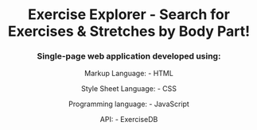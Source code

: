 <h1 align="center">Exercise Explorer - Search for Exercises & Stretches by Body Part!</h1>

<h3 align="center">Single-page web application developed using:</h3>

<p align="center">
Markup Language:
- HTML
</p>

<p align="center">
Style Sheet Language:
- CSS
</p>

<p align="center">
Programming language:
- JavaScript
</p>

<p align="center">
API:
- ExerciseDB
</p>
